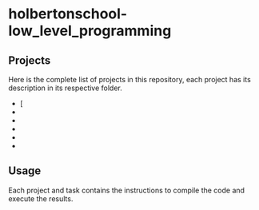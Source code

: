 #  holbertonschool-low_level_programming

## Projects
Here is the complete list of projects in this repository, each project has its description in its respective folder.

* [
* 
* 
* 
* 
* 
## Usage
Each project and task contains the instructions to compile the code and execute the results.
